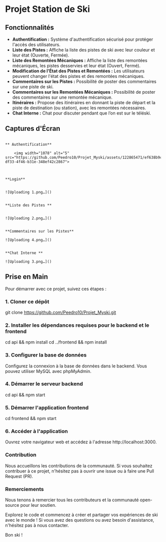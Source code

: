 # Projet Station de Ski

## Fonctionnalités

- **Authentification :** Système d'authentification sécurisé pour protéger l'accès des utilisateurs.
- **Liste des Pistes :** Affiche la liste des pistes de ski avec leur couleur et leur état (Ouverte, Fermée).
- **Liste des Remontées Mécaniques :** Affiche la liste des remontées mécaniques, les pistes desservies et leur état (Ouvert, Fermé).
- **Modification de l'État des Pistes et Remontées :** Les utilisateurs peuvent changer l'état des pistes et des remontées mécaniques.
- **Commentaires sur les Pistes :** Possibilité de poster des commentaires sur une piste de ski.
- **Commentaires sur les Remontées Mécaniques :** Possibilité de poster des commentaires sur une remontée mécanique.
- **Itinéraires :** Propose des itinéraires en donnant la piste de départ et la piste de destination (ou station), avec les remontées nécessaires.
- **Chat Interne :** Chat pour discuter pendant que l’on est sur le téléski.

## Captures d'Écran

                                                                                   ** Authentification** 

        <img width="1078" alt="5" src="https://github.com/Peedro10/Projet_Myski/assets/122865471/ef638b9c-df33-4f46-b31e-348ef42c2867">

                                                                                    
                                                                                          **Login**

                                                                                      ![Uploading 1.png…]()

                                                                                       **Liste des Pistes **

                                                                                       ![Uploading 2.png…]()

                                                                                   **Commentaires sur les Pistes**
                                                                                        ![Uploading 4.png…]()

                                                                                        **Chat Interne **
                                                                                        ![Uploading 3.png…]()



## Prise en Main

Pour démarrer avec ce projet, suivez ces étapes :

### 1. Cloner ce dépôt

git clone https://github.com/Peedro10/Projet_Myski.git

### 2. Installer les dépendances requises pour le backend et le frontend

cd api && npm install
cd ../frontend && npm install

### 3. Configurer la base de données
Configurez la connexion à la base de données dans le backend. Vous pouvez utiliser MySQL avec phpMyAdmin.

### 4. Démarrer le serveur backend
cd api && npm start

### 5. Démarrer l'application frontend
cd frontend && npm start

### 6. Accéder à l'application
Ouvrez votre navigateur web et accédez à l'adresse http://localhost:3000.

### Contribution
Nous accueillons les contributions de la communauté. Si vous souhaitez contribuer à ce projet, n'hésitez pas à ouvrir une issue ou à faire une Pull Request (PR).

### Remerciements
Nous tenons à remercier tous les contributeurs et la communauté open-source pour leur soutien.

Explorez le code et commencez à créer et partager vos expériences de ski avec le monde ! Si vous avez des questions ou avez besoin d'assistance, n'hésitez pas à nous contacter.

Bon ski !

